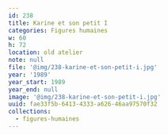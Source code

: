 ```yaml
---
id: 238
title: Karine et son petit I
categories: Figures humaines
w: 60
h: 72
location: old atelier
note: null
file: '@img/238-karine-et-son-petit-i.jpg'
year: '1989'
year_start: 1989
year_end: null
image: '@img/238-karine-et-son-petit-i.jpg'
uuid: fae33f5b-6413-4333-a626-46aa97570f32
collections:
  - figures-humaines
---
```


